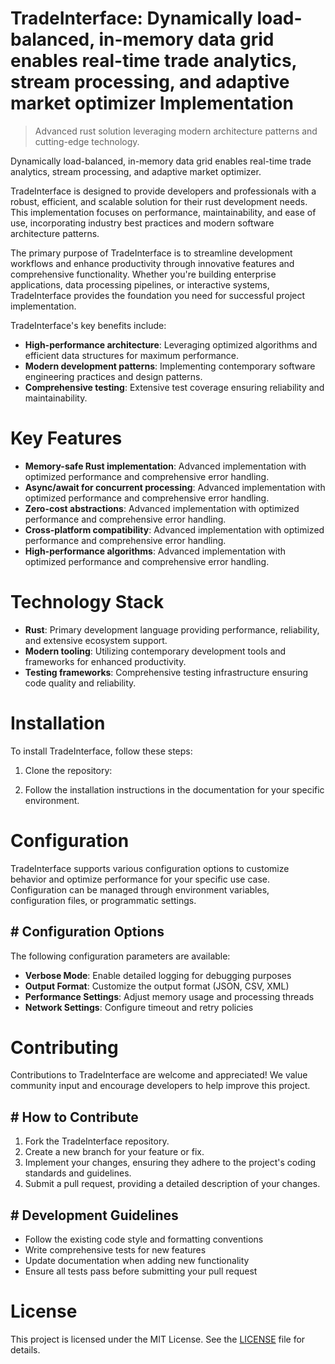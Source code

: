 <!-- fallback_TradeInterface_20251020112853_60083 -->

# TradeInterface: Dynamically load-balanced, in-memory data grid enables real-time trade analytics, stream processing, and adaptive market optimizer Implementation
> Advanced rust solution leveraging modern architecture patterns and cutting-edge technology.

Dynamically load-balanced, in-memory data grid enables real-time trade analytics, stream processing, and adaptive market optimizer.

TradeInterface is designed to provide developers and professionals with a robust, efficient, and scalable solution for their rust development needs. This implementation focuses on performance, maintainability, and ease of use, incorporating industry best practices and modern software architecture patterns.

The primary purpose of TradeInterface is to streamline development workflows and enhance productivity through innovative features and comprehensive functionality. Whether you're building enterprise applications, data processing pipelines, or interactive systems, TradeInterface provides the foundation you need for successful project implementation.

TradeInterface's key benefits include:

* **High-performance architecture**: Leveraging optimized algorithms and efficient data structures for maximum performance.
* **Modern development patterns**: Implementing contemporary software engineering practices and design patterns.
* **Comprehensive testing**: Extensive test coverage ensuring reliability and maintainability.

# Key Features

* **Memory-safe Rust implementation**: Advanced implementation with optimized performance and comprehensive error handling.
* **Async/await for concurrent processing**: Advanced implementation with optimized performance and comprehensive error handling.
* **Zero-cost abstractions**: Advanced implementation with optimized performance and comprehensive error handling.
* **Cross-platform compatibility**: Advanced implementation with optimized performance and comprehensive error handling.
* **High-performance algorithms**: Advanced implementation with optimized performance and comprehensive error handling.

# Technology Stack

* **Rust**: Primary development language providing performance, reliability, and extensive ecosystem support.
* **Modern tooling**: Utilizing contemporary development tools and frameworks for enhanced productivity.
* **Testing frameworks**: Comprehensive testing infrastructure ensuring code quality and reliability.

# Installation

To install TradeInterface, follow these steps:

1. Clone the repository:


2. Follow the installation instructions in the documentation for your specific environment.

# Configuration

TradeInterface supports various configuration options to customize behavior and optimize performance for your specific use case. Configuration can be managed through environment variables, configuration files, or programmatic settings.

## # Configuration Options

The following configuration parameters are available:

* **Verbose Mode**: Enable detailed logging for debugging purposes
* **Output Format**: Customize the output format (JSON, CSV, XML)
* **Performance Settings**: Adjust memory usage and processing threads
* **Network Settings**: Configure timeout and retry policies

# Contributing

Contributions to TradeInterface are welcome and appreciated! We value community input and encourage developers to help improve this project.

## # How to Contribute

1. Fork the TradeInterface repository.
2. Create a new branch for your feature or fix.
3. Implement your changes, ensuring they adhere to the project's coding standards and guidelines.
4. Submit a pull request, providing a detailed description of your changes.

## # Development Guidelines

* Follow the existing code style and formatting conventions
* Write comprehensive tests for new features
* Update documentation when adding new functionality
* Ensure all tests pass before submitting your pull request

# License

This project is licensed under the MIT License. See the [LICENSE](https://github.com/paaak/TradeInterface/blob/main/LICENSE) file for details.
